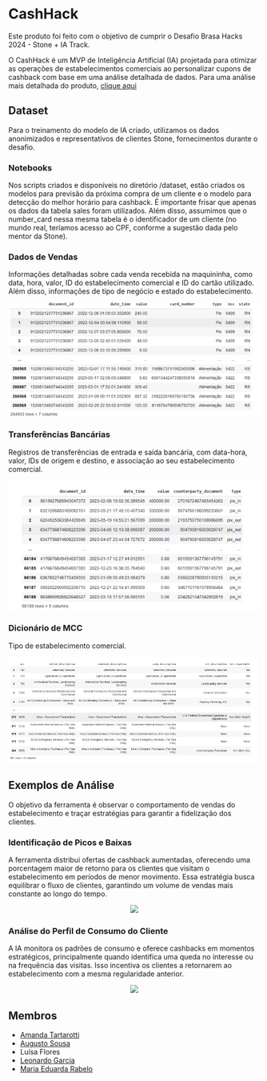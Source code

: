 # CashHack
Este produto foi feito com o objetivo de cumprir o Desafio Brasa Hacks 2024 - Stone + IA Track. 

O CashHack é um MVP de Inteligência Artificial (IA) projetada para otimizar as operações de estabelecimentos comerciais ao personalizar cupons de cashback com base em uma análise detalhada de dados.
Para uma análise mais detalhada do produto, [clique aqui](https://github.com/AAugustoBS/cash-hack/blob/d5961f6da44144afa720ec7519ba909c1df82d0c/BrasaHacks-Relatorio%20de%20Produto.pdf)

## Dataset
Para o treinamento do modelo de IA criado, utilizamos os dados anonimizados e representativos de clientes Stone, fornecimentos durante o desafio. 

### Notebooks
Nos scripts criados e disponíveis no diretório /dataset, estão criados os modelos para previsão da próxima compra de um cliente e o modelo para detecção do melhor horário para cashback. É importante frisar que apenas os dados da tabela sales foram utilizados. Além disso, assumimos que o number_card nessa mesma tabela é o identificador de um cliente (no mundo real, teríamos acesso ao CPF, conforme a sugestão dada pelo mentor da Stone).
### Dados de Vendas
Informações detalhadas sobre cada venda recebida na maquininha, como data, hora, valor, ID do estabelecimento comercial e ID do cartão utilizado. Além disso, informações de tipo de negócio e estado do estabelecimento.

<p align="center" justify="center">
  <img src="docs/DadosDeVenda.png"/>
</p>
<p align="center">
</p>

### Transferências Bancárias
Registros de transferências de entrada e saída bancária, com data-hora, valor, IDs de origem e destino, e associação ao seu estabelecimento comercial.

<p align="center" justify="center">
  <img src="docs/dadosTransBanc.png"/>
</p>
<p align="center">
</p>

### Dicionário de MCC
Tipo de estabelecimento comercial.

<p align="center" justify="center">
  <img src="docs/mcc.png"/>
</p>
<p align="center">
</p>

## Exemplos de Análise
O objetivo da ferramenta é observar o comportamento de vendas do estabelecimento e traçar estratégias para garantir a fidelização dos clientes. 

### Identificação de Picos e Baixas

A ferramenta distribui ofertas de cashback aumentadas, oferecendo uma porcentagem maior de retorno para os clientes que visitam o estabelecimento em períodos de menor movimento. Essa estratégia busca equilibrar o fluxo de clientes, garantindo um volume de vendas mais constante ao longo do tempo.
<p align="center" justify="center">
  <img src="docs/previsao.png"/>
</p>
<p align="center">
</p>

### Análise do Perfil de Consumo do Cliente

A IA monitora os padrões de consumo e oferece cashbacks em momentos estratégicos, principalmente quando identifica uma queda no interesse ou na frequência das visitas. Isso incentiva os clientes a retornarem ao estabelecimento com a mesma regularidade anterior.
<p align="center" justify="center">
  <img src="docs/transactions.png"/>
</p>
<p align="center">
</p>

## Membros 

- [Amanda Tartarotti](https://github.com/AmandaTartarotti)
- [Augusto Sousa](https://github.com/AAugustoBS)
- Luísa Flores
- [Leonardo Garcia](https://github.com/leonardorsg)
- [Maria Eduarda Rabelo](https://github.com/mariaarabelo)
